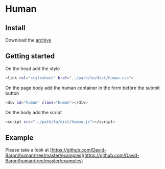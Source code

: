 # Human

## Install

Download the [archive]([https://github.com/David-Baron/human/tree/master/examples](https://github.com/David-Baron/archive/master.zip))

## Getting started

On the head add the style

```bash
<link rel="stylesheet" href="../path/to/dist/human.css">
```

On the page body add the human container in the form before the submit button

```bash
<div id="human" class="human"></div>
```

On the body add the script

```bash
<script src="../path/to/dist/human.js"></script>
```

## Example

Please take a look at [https://github.com/David-Baron/human/tree/master/examples](https://github.com/David-Baron/human/tree/master/examples)

